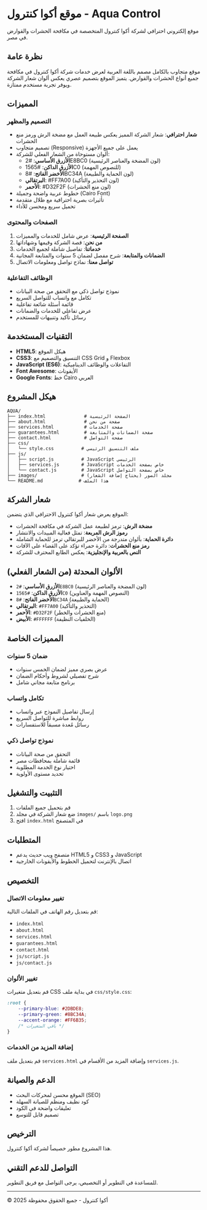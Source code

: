 # موقع أكوا كنترول - Aqua Control

موقع إلكتروني احترافي لشركة أكوا كنترول المتخصصة في مكافحة الحشرات والقوارض في مصر.

## نظرة عامة

موقع متجاوب بالكامل مصمم باللغة العربية لعرض خدمات شركة أكوا كنترول في مكافحة جميع أنواع الحشرات والقوارض. يتميز الموقع بتصميم عصري يعكس ألوان شعار الشركة ويوفر تجربة مستخدم ممتازة.

## المميزات

### التصميم والمظهر
- **شعار احترافي**: شعار الشركة المميز يعكس طبيعة العمل مع مضخة الرش ورمز منع الحشرات
- تصميم متجاوب (Responsive) يعمل على جميع الأجهزة
- ألوان مستوحاة من الشعار الفعلي للشركة:
  - **الأزرق الأساسي**: #2E8BC0 (لون المضخة والعناصر الرئيسية)
  - **الأزرق الداكن**: #1565C0 (للنصوص المهمة)
  - **الأخضر الفاتح**: #8BC34A (لون الحماية والطبيعة)
  - **البرتقالي**: #FF7A00 (لون التحذير والتأكيد)
  - **الأحمر**: #D32F2F (لون منع الحشرات)
- خطوط عربية واضحة وجميلة (Cairo Font)
- تأثيرات بصرية احترافية مع ظلال متقدمة
- تحميل سريع ومحسن للأداء

### الصفحات والمحتوى
1. **الصفحة الرئيسية**: عرض شامل للخدمات والمميزات
2. **من نحن**: قصة الشركة وقيمها وشهاداتها
3. **خدماتنا**: تفاصيل شاملة لجميع الخدمات
4. **الضمانات والمتابعة**: شرح مفصل لضمان 5 سنوات والمتابعة المجانية
5. **تواصل معنا**: نماذج تواصل ومعلومات الاتصال

### الوظائف التفاعلية
- نموذج تواصل ذكي مع التحقق من صحة البيانات
- تكامل مع واتساب للتواصل السريع
- قائمة أسئلة شائعة تفاعلية
- عرض تفاعلي للخدمات والضمانات
- رسائل تأكيد وتنبيهات للمستخدم

## التقنيات المستخدمة

- **HTML5**: هيكل الموقع
- **CSS3**: التنسيق والتصميم مع CSS Grid و Flexbox
- **JavaScript (ES6)**: التفاعلات والوظائف الديناميكية
- **Font Awesome**: الأيقونات
- **Google Fonts**: خط Cairo العربي

## هيكل المشروع

```
AQUA/
├── index.html              # الصفحة الرئيسية
├── about.html              # صفحة من نحن
├── services.html           # صفحة الخدمات
├── guarantees.html         # صفحة الضمانات والمتابعة
├── contact.html            # صفحة التواصل
├── css/
│   └── style.css          # ملف التنسيق الرئيسي
├── js/
│   ├── script.js          # JavaScript الرئيسي
│   ├── services.js        # JavaScript خاص بصفحة الخدمات
│   └── contact.js         # JavaScript خاص بصفحة التواصل
├── images/                # مجلد الصور (يحتاج إضافة الشعار)
└── README.md             # هذا الملف
```

## شعار الشركة

الموقع يعرض شعار أكوا كنترول الاحترافي الذي يتضمن:
- **مضخة الرش**: ترمز لطبيعة عمل الشركة في مكافحة الحشرات
- **رموز الرش المربعة**: تمثل فعالية المبيدات والانتشار
- **دائرة الحماية**: بألوان متدرجة من الأخضر للبرتقالي ترمز للحماية الشاملة
- **رمز منع الحشرات**: دائرة حمراء تؤكد على القضاء على الآفات
- **النص بالعربية والإنجليزية**: يعكس الطابع المحترف للشركة

## الألوان المحدثة (من الشعار الفعلي)

- **الأزرق الأساسي**: `#2E8BC0` (لون المضخة والعناصر الرئيسية)
- **الأزرق الداكن**: `#1565C0` (النصوص المهمة والعناوين)
- **الأخضر الفاتح**: `#8BC34A` (الحماية والطبيعة)
- **البرتقالي**: `#FF7A00` (التحذير والتأكيد)
- **الأحمر**: `#D32F2F` (منع الحشرات والخطر)
- **الأبيض**: `#FFFFFF` (الخلفيات النظيفة)

## المميزات الخاصة

### ضمان 5 سنوات
- عرض بصري مميز لضمان الخمس سنوات
- شرح تفصيلي لشروط وأحكام الضمان
- برنامج متابعة مجاني شامل

### تكامل واتساب
- إرسال تفاصيل النموذج عبر واتساب
- روابط مباشرة للتواصل السريع
- رسائل مُعدة مسبقاً للاستفسارات

### نموذج تواصل ذكي
- التحقق من صحة البيانات
- قائمة شاملة بمحافظات مصر
- اختيار نوع الخدمة المطلوبة
- تحديد مستوى الأولوية

## التثبيت والتشغيل

1. قم بتحميل جميع الملفات
2. ضع شعار الشركة في مجلد `images/` باسم `logo.png`
3. افتح `index.html` في المتصفح

## المتطلبات

- متصفح ويب حديث يدعم HTML5 و CSS3 و JavaScript
- اتصال بالإنترنت لتحميل الخطوط والأيقونات الخارجية

## التخصيص

### تغيير معلومات الاتصال
قم بتعديل رقم الهاتف في الملفات التالية:
- `index.html`
- `about.html`
- `services.html`
- `guarantees.html`
- `contact.html`
- `js/script.js`
- `js/contact.js`

### تغيير الألوان
قم بتعديل متغيرات CSS في بداية ملف `css/style.css`:
```css
:root {
    --primary-blue: #2DBDE8;
    --primary-green: #8BC34A;
    --accent-orange: #FF6B35;
    /* باقي المتغيرات */
}
```

### إضافة المزيد من الخدمات
قم بتعديل ملف `services.html` وإضافة المزيد من الأقسام في `services.js`.

## الدعم والصيانة

- الموقع محسن لمحركات البحث (SEO)
- كود نظيف ومنظم للصيانة السهلة
- تعليقات واضحة في الكود
- تصميم قابل للتوسع

## الترخيص

هذا المشروع مطور خصيصاً لشركة أكوا كنترول.

## التواصل للدعم التقني

للمساعدة في التطوير أو التخصيص، يرجى التواصل مع فريق التطوير.

---

© 2025 أكوا كنترول - جميع الحقوق محفوظة
